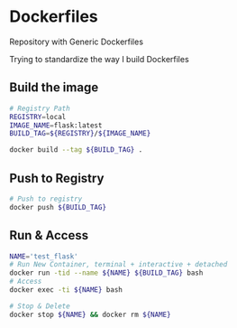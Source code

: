# Dockerfiles

Repository with Generic Dockerfiles

Trying to standardize the way I build Dockerfiles

## Build the image

```bash
# Registry Path
REGISTRY=local
IMAGE_NAME=flask:latest
BUILD_TAG=${REGISTRY}/${IMAGE_NAME}

docker build --tag ${BUILD_TAG} .
```

## Push to Registry

```bash
# Push to registry
docker push ${BUILD_TAG}
```

## Run & Access

```bash
NAME='test_flask'
# Run New Container, terminal + interactive + detached
docker run -tid --name ${NAME} ${BUILD_TAG} bash
# Access
docker exec -ti ${NAME} bash

# Stop & Delete
docker stop ${NAME} && docker rm ${NAME}
```
